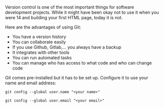 Version control is one of the most important things for software development projects.
While it might have been okay not to use it when you were 14 and building your first HTML page, today it is not.

Here are the advantages of using Git:
- You have a version history
- You can collaborate easily
- If you use Github, Gitlab,... you always have a backup
- It integrates with other tools
- You can run automated tasks
- You can manage who has access to what code and who can change code

Git comes pre-installed but it has to be set up.
Configure it to use your name and email address:

`git config --global user.name "<your name>"`

`git config --global user.email "<your email>"`